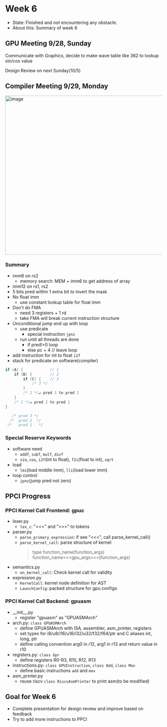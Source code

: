 # Week 6
- State: Finished and not encountering any obstacle.
- About this: Summary of week 6

## GPU Meeting 9/28, Sunday

Communicate with Graphics, decide to make wave table like 362 to lookup sin/cos value

Design Review on next Sunday(10/5)

## Compiler Meeting 9/29, Monday
<img width="1382" height="510" alt="image" src="https://github.com/user-attachments/assets/3ad13f20-ca61-4884-8e85-750fe9283f81" />

### Summary
- imm6 on rs2
  - memory search: MEM + imm6 to get address of array
- imm12 on rs1, rs2
- 5 bits pred within 1 extra bit to invert the mask
- No float imm
  - use constant lookup table for float imm
- Don't do FMA
  - need 3 registers + 1 rd
  - take FMA will break current instruction structure
- Unconditional jump end up with loop
  - use predicate 
    - special instruction `jpnz`
  - run until all threads are done
    - if pred!=0    loop
    - else          pc + 4  // leave loop
- add instruction for int to float `i2f`
- stack for predicate on software(compiler)
```c
if (A) {            // 1
    if (B) {        // 2
        if (C) {    // 3
            /* 3 */
        }
        /* 2 */↵ pred 3 to pred 2
    }
    /* 1 */↵ pred 2 to pred 1
}

   /* pred 3 */
  /*  pred 2  */
 /*   pred 1   */
```

### Special Reserve Keywords
- software need
  - `addf`, `subf`, `mulf`, `divf`
  - `sin`, `cos`, `i2f`(int to float), `f2i`(float to int), `sqrt`
- load
  - `lmi`(load middle imm), `lli`(load lower imm)
- loop control
  - `jpnz`(jump pred not zero)

## PPCI Progress
### PPCI Kernel Call Frontend: gpuc
- lexer.py
  - `lex_c`: "<<<" and ">>>" to tokens
- parser.py
  - `parse_primary_expression`: if see "<<<", call parse_kernel_call()
  - `parse_kernel_call`: parse structure of kernel
    > type function_name(function_args) function_name<<<gpu_args>>>(function_args)
- semantics.py
  - `on_kernel_call`: Check kernel call for validity
- expression.py
  - `KernelCall`: kernel node definition for AST
  - `LaunchConfig`: packed structure for gpu configs

### PPCI Kernel Call Backend: gpuasm
- \_\_init\_\_.py
  - register "gpuasm" as "GPUASMArch"
- arch.py: `class GPUASMArch`
  - define GPUASMArch with ISA, assembler, asm_printer, registers
  - set types for i8/u8/i16/u16/i32/u32/f32/f64/ptr and C aliases int, long, ptr
  - define calling convention arg0 in r12, arg1 in r13 and return value in r10
- registers.py: `class Gpr`
  - define registers R0-R3, R10, R12, R13
- instructions.py: `class GPUInstruction`, `class Add`, `class Mov`
  - define basic instructions `add` and `mov`
- asm_printer.py
  - reuse riscv `class RiscvAsmPrinter` to print asm(to be modified)

## Goal for Week 6
- Complete presentation for design review and improve based on feedback
- Try to add more instructions to PPCI
